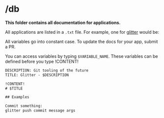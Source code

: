 # /db

**This folder contains all documentation for applications.**

All applications are listed in a `.txt` file. For example, one for [glitter](https://github.com/Milo12349/glitter) would be:

All variables go into constant case. To update the docs for your app, submit a PR.

You can access variables by typing `$VARIABLE_NAME`. These variables can be defined before you type !CONTENT!

```txt
DESCRIPTION: Git tooling of the future
TITLE: Glitter - $DESCRIPTION

!CONTENT!
# $TITLE

## Examples

Commit something: 
glitter push commit message args
```